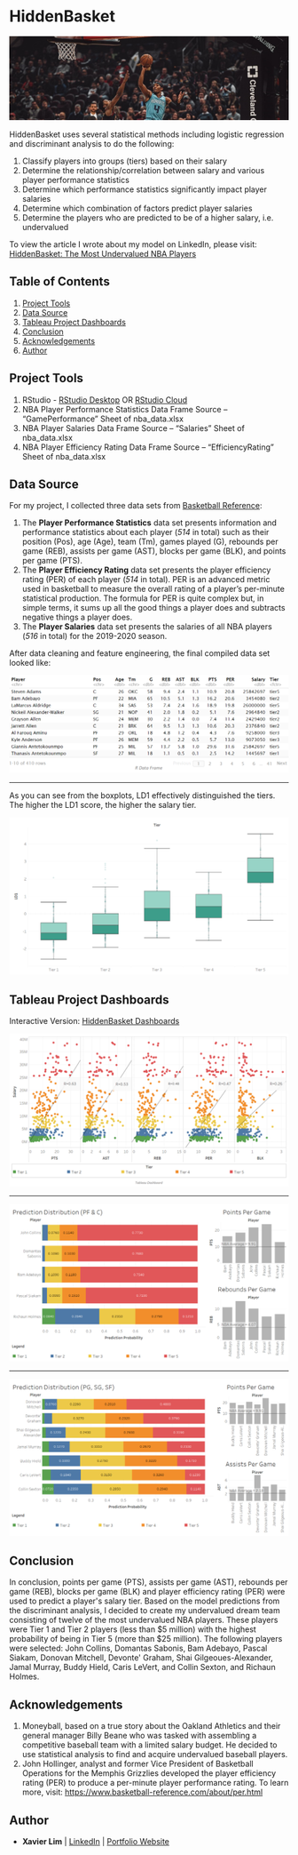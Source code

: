 # HiddenBasket
![HiddenBasket Header](https://github.com/xavier-lim/hiddenbasket/blob/master/images/DG.jpg)

HiddenBasket uses several statistical methods including logistic regression and discriminant analysis to do the following:
1.	Classify players into groups (tiers) based on their salary
2.	Determine the relationship/correlation between salary and various player performance statistics
3.	Determine which performance statistics significantly impact player salaries 
4.	Determine which combination of factors predict player salaries
5.	Determine the players who are predicted to be of a higher salary, i.e. undervalued

To view the article I wrote about my model on LinkedIn, please visit: [HiddenBasket: The Most Undervalued NBA Players](https://www.linkedin.com/pulse/hiddenbasket-most-undervalued-nba-players-xavier-lim-2f)

## Table of Contents
1.	[Project Tools](https://github.com/xavier-lim/hiddenbasket#project-tools)
2.	[Data Source](https://github.com/xavier-lim/hiddenbasket#data-source)
3.	[Tableau Project Dashboards](https://github.com/xavier-lim/hiddenbasket#tableau-project-dashboards)
4.	[Conclusion](https://github.com/xavier-lim/hiddenbasket#conclusion)
5.	[Acknowledgements](https://github.com/xavier-lim/hiddenbasket#acknowledgements)
6.	[Author](https://github.com/xavier-lim/hiddenbasket#author)

## Project Tools
1.	RStudio - [RStudio Desktop](https://rstudio.com/products/rstudio/download/) OR [RStudio Cloud](https://rstudio.cloud/)
2.	NBA Player Performance Statistics Data Frame Source – “GamePerformance” Sheet of nba_data.xlsx
3.	NBA Player Salaries Data Frame Source – “Salaries” Sheet of nba_data.xlsx
4.	NBA Player Efficiency Rating Data Frame Source – “EfficiencyRating” Sheet of nba_data.xlsx

## Data Source
For my project, I collected three data sets from [Basketball Reference](https://www.basketball-reference.com/):

1.	The **Player Performance Statistics** data set presents information and performance statistics about each player (*514* in total) such as their position (Pos), age (Age), team (Tm), games played (G), rebounds per game (REB), assists per game (AST), blocks per game (BLK), and points per game (PTS).
2.	The **Player Efficiency Rating** data set presents the player efficiency rating (PER) of each player (*514* in total). PER is an advanced metric used in basketball to measure the overall rating of a player’s per-minute statistical production. The formula for PER is quite complex but, in simple terms, it sums up all the good things a player does and subtracts negative things a player does.
3.  The **Player Salaries** data set presents the salaries of all NBA players (*516* in total) for the 2019-2020 season.


After data cleaning and feature engineering, the final compiled data set looked like:

![Tiers](https://github.com/xavier-lim/hiddenbasket/blob/master/images/Tiers.PNG)

---

As you can see from the boxplots, LD1 effectively distinguished the tiers. The higher the LD1 score, the higher the salary tier.

![LD](https://github.com/xavier-lim/hiddenbasket/blob/master/images/LD.png)

## Tableau Project Dashboards
Interactive Version: [HiddenBasket Dashboards](https://xavier-lim.github.io/HiddenBasketDashboards.html)

![Correlations](https://github.com/xavier-lim/hiddenbasket/blob/master/images/correlations.png)

---

![Bigs](https://github.com/xavier-lim/hiddenbasket/blob/master/images/bigs.png)

---

![Guards](https://github.com/xavier-lim/hiddenbasket/blob/master/images/guards.png)

## Conclusion
In conclusion, points per game (PTS), assists per game (AST), rebounds per game (REB), blocks per game (BLK) and player efficiency rating (PER) were used to predict a player's salary tier. Based on the model predictions from the discriminant analysis, I decided to create my undervalued dream team consisting of twelve of the most undervalued NBA players. These players were Tier 1 and Tier 2 players (less than $5 million) with the highest probability of being in Tier 5 (more than $25 million). The following players were selected: John Collins, Domantas Sabonis, Bam Adebayo, Pascal Siakam, Donovan Mitchell, Devonte' Graham, Shai Gilgeoues-Alexander, Jamal Murray, Buddy Hield, Caris LeVert, and Collin Sexton, and Richaun Holmes.

## Acknowledgements
1.	Moneyball, based on a true story about the Oakland Athletics and their general manager Billy Beane who was tasked with assembling a competitive baseball team with a limited salary budget. He decided to use statistical analysis to find and acquire undervalued baseball players.
2.	John Hollinger, analyst and former Vice President of Basketball Operations for the Memphis Grizzlies developed the player efficiency rating (PER) to produce a per-minute player performance rating. To learn more, visit:  https://www.basketball-reference.com/about/per.html

## Author
* **Xavier Lim** | [LinkedIn](https://www.linkedin.com/in/xavier-lim14/) | [Portfolio Website]( https://xavier-lim.github.io/)

